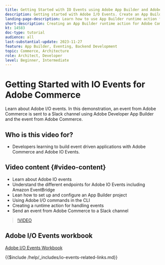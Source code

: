```yaml
---
title: Getting Started with IO Events using Adobe App Builder and Adobe Commerce
description: Getting started with Adobe I/O Events. Create an App Builder runtime action for Adobe Commerce events.
landing-page-description: Learn how to use App Builder runtime action for Adobe Commerce Events.
short-description: Creating an App Builder runtime action for Adobe Commerce events.
kt: 14583
doc-type: tutorial
audience: all
last-substantial-update: 2023-11-27
feature: App Builder, Eventing, Backend Development
topic: Commerce, Architecture
role: Architect, Developer
level: Beginner, Intermediate
---
```

# Getting Started with IO Events for Adobe Commerce

Learn about Adobe I/O events. In this demonstration, an event from Adobe Commerce is sent to a Slack channel using Adobe Developer App Builder and the event from Adobe Commerce.

## Who is this video for?

* Developers learning to build event driven applications with Adobe Commerce and Adobe IO Events.

## Video content {#video-content}

* Learn about Adobe IO events
* Understand the different endpoints for Adobe IO Events including Amazon EventBridge
* Lean how to set up and configure an App Builder project
* Using Adobe I/O commands in the CLI
* Creating a runtime action for handling events
* Send an event from Adobe Commerce to a Slack channel

>[!VIDEO](https://video.tv.adobe.com/v/3425834?learn=on)

## Adobe I/O Events workbook

[Adobe I/O Events Workbook](../assets/io-events/IO-Events-Workbook.pdf)

{{$include /help/_includes/io-events-related-links.md}}

